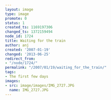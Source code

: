 ```yaml
---
layout: image
type: image
promote: 0
status: 1
created_ts: 1169197306
changed_ts: 1372159494
node_id: 1724
title: Waiting for the train
author: anj
created: '2007-01-19'
changed: '2013-06-25'
redirect_from:
- "/node/1724/"
permalink: "/2007/01/19/waiting_for_the_train/"
tags:
- The first few days
images:
- src: image/images/IMG_2727.JPG
  name: IMG_2727.JPG
---
```


